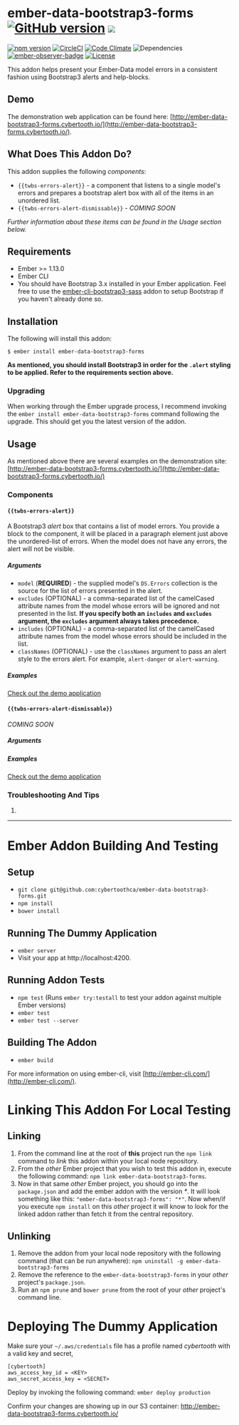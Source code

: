 # ember-data-bootstrap3-forms [![GitHub version](http://badge.fury.io/gh/cybertoothca%2Fember-data-bootstrap3-forms.svg)](http://badge.fury.io/gh/cybertoothca%2Fember-data-bootstrap3-forms) ![](http://embadge.io/v1/badge.svg?start=1.13.0)

[![npm version](http://badge.fury.io/js/ember-data-bootstrap3-forms.svg)](http://badge.fury.io/js/ember-data-bootstrap3-forms) [![CircleCI](http://circleci.com/gh/cybertoothca/ember-data-bootstrap3-forms.svg?style=shield)](http://circleci.com/gh/cybertoothca/ember-data-bootstrap3-forms) [![Code Climate](http://codeclimate.com/github/cybertoothca/ember-data-bootstrap3-forms/badges/gpa.svg)](http://codeclimate.com/github/cybertoothca/ember-data-bootstrap3-forms) ![Dependencies](http://david-dm.org/cybertoothca/ember-data-bootstrap3-forms.svg) [![ember-observer-badge](http://emberobserver.com/badges/ember-data-bootstrap3-forms.svg)](http://emberobserver.com/addons/ember-data-bootstrap3-forms) [![License](http://img.shields.io/npm/l/ember-data-bootstrap3-forms.svg)](LICENSE.md)

This addon helps present your Ember-Data model errors in a consistent fashion using Bootstrap3 alerts and help-blocks.

## Demo

The demonstration web application can be found here:
[http://ember-data-bootstrap3-forms.cybertooth.io/](http://ember-data-bootstrap3-forms.cybertooth.io/). 

## What Does This Addon Do?

This addon supplies the following _components_:

* `{{twbs-errors-alert}}` - a component that listens to a single model's errors and prepares a bootstrap alert box
with all of the items in an unordered list.
* `{{twbs-errors-alert-dismissable}}` - _COMING SOON_

_Further information about these items can be found in the Usage section below._

## Requirements

* Ember >= 1.13.0
* Ember CLI
* You should have Bootstrap 3.x installed in your Ember application.  Feel free to use the
  [ember-cli-bootstrap3-sass](http://emberobserver.com/addons/ember-cli-bootstrap3-sass)
  addon to setup Bootstrap if you haven't already done so.

## Installation

The following will install this addon:

    $ ember install ember-data-bootstrap3-forms

**As mentioned, you should install Bootstrap3 in order for the `.alert` styling to be applied.  Refer to the 
requirements section above.**

### Upgrading

When working through the Ember upgrade process, I recommend
invoking the `ember install ember-data-bootstrap3-forms` command following the upgrade.  This should get you 
the latest version of the addon.

## Usage

As mentioned above there are several examples on the demonstration site:
[http://ember-data-bootstrap3-forms.cybertooth.io/](http://ember-data-bootstrap3-forms.cybertooth.io/)

### Components

#### `{{twbs-errors-alert}}`

A Bootstrap3 _alert_ box that contains a list of model errors.  You provide a block to the component, it will be
placed in a paragraph element just above the unordered-list of errors.  When the model does not have any errors, 
the alert will not be visible. 

##### Arguments

* `model` (**REQUIRED**) - the supplied model's `DS.Errors` collection is the source for the list of errors presented
in the alert.
* `excludes` (OPTIONAL) - a comma-separated list of the camelCased attribute names from the model whose errors
will be ignored and not presented in the list.  **If you specify both an `includes` and `excludes` argument, the 
`excludes` argument always takes precedence.**
* `includes` (OPTIONAL) - a comma-separated list of the camelCased attribute names from the model whose errors
should be included in the list.
* `classNames` (OPTIONAL) - use the `classNames` argument to pass an alert style to the errors alert.  For example,
`alert-danger` or `alert-warning`.

##### Examples

[Check out the demo application](http://ember-data-bootstrap3-forms.cybertooth.io/)

#### `{{twbs-errors-alert-dismissable}}`

_COMING SOON_

##### Arguments

##### Examples

[Check out the demo application](http://ember-data-bootstrap3-forms.cybertooth.io/)


### Troubleshooting And Tips

1.

---

# Ember Addon Building And Testing

## Setup

* `git clone git@github.com:cybertoothca/ember-data-bootstrap3-forms.git`
* `npm install`
* `bower install`

## Running The Dummy Application

* `ember server`
* Visit your app at http://localhost:4200.

## Running Addon Tests

* `npm test` (Runs `ember try:testall` to test your addon against multiple Ember versions)
* `ember test`
* `ember test --server`

## Building The Addon

* `ember build`

For more information on using ember-cli, visit [http://ember-cli.com/](http://ember-cli.com/).

# Linking This Addon For Local Testing

## Linking

1. From the command line at the root of __this__ project run the
`npm link` command to _link_ this addon within your local
node repository.
1. From the _other_ Ember project that you wish to test this addon
in, execute the following command:
`npm link ember-data-bootstrap3-forms`.
1. Now in that same _other_ Ember project, you should go into the
`package.json` and add the ember addon with the version _*_.  It will
look something like this: `"ember-data-bootstrap3-forms": "*"`.  Now
when/if you execute `npm install` on this _other_ project it
will know to look for the linked addon rather than fetch it from
the central repository.

## Unlinking

1. Remove the addon from your local node repository with the following
command (that can be run anywhere):
`npm uninstall -g ember-data-bootstrap3-forms`
1. Remove the reference to the `ember-data-bootstrap3-forms`
in your _other_ project's `package.json`.
1. Run an `npm prune` and `bower prune` from the root of your _other_ project's command line.

# Deploying The Dummy Application

Make sure your `~/.aws/credentials` file has a profile named _cybertooth_ 
with a valid key and secret,

    [cybertooth]
    aws_access_key_id = <KEY>
    aws_secret_access_key = <SECRET>

Deploy by invoking the following command: `ember deploy production`

Confirm your changes are showing up in our S3 container: http://ember-data-bootstrap3-forms.cybertooth.io/
